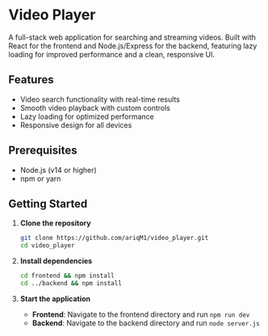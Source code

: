# Video Player

A full-stack web application for searching and streaming videos. Built with React for the frontend and Node.js/Express for the backend, featuring lazy loading for improved performance and a clean, responsive UI.

## Features

-   Video search functionality with real-time results
-   Smooth video playback with custom controls
-   Lazy loading for optimized performance
-   Responsive design for all devices

## Prerequisites

-   Node.js (v14 or higher)
-   npm or yarn

## Getting Started

1. **Clone the repository**

    ```bash
    git clone https://github.com/ariqM1/video_player.git
    cd video_player
    ```

2. **Install dependencies**

    ```bash
    cd frontend && npm install
    cd ../backend && npm install
    ```

3. **Start the application**
    - **Frontend**: Navigate to the frontend directory and run `npm run dev`
    - **Backend**: Navigate to the backend directory and run `node server.js`
